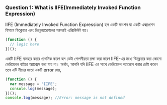 ### Question 1: What is IIFE(Immediately Invoked Function Expression)

IIFE (Immediately Invoked Function Expression) হল একটি ফাংশন যা একটি এক্সপ্রেশন হিসাবে ডিক্লেয়ার এবং ডিক্লেয়ারেশনের পরপরই এক্সিকিউট হয়।

```js
(function () {
  // logic here
})();
```

একটি IIFE ব্যবহার করার প্রাথমিক কারণ হল ডেটা গোপনীয়তা রক্ষা করা কারণ IIFE-এর মধ্যে ডিক্লেয়ার করা কোনো ভেরিয়েবল বাইরে অ্যাক্সেস করা যায় না। অর্থাৎ, আপনি যদি IIFE এর সাথে ভেরিয়েবল অ্যাক্সেস করার চেষ্টা করেন তবে এটি নীচের মতো একটি error দেয়,

```js
(function () {
  var message = 'IIFE';
  console.log(message);
})();
console.log(message); //Error: message is not defined
```
